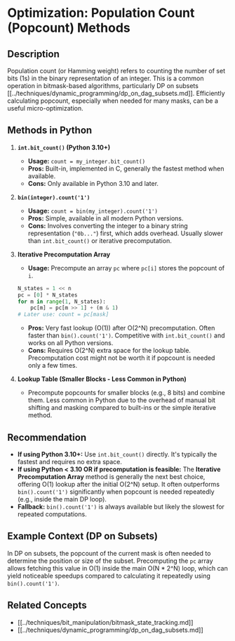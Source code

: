 # Optimization: Population Count (Popcount) Methods

## Description

Population count (or Hamming weight) refers to counting the number of set bits (1s) in the binary representation of an integer. This is a common operation in bitmask-based algorithms, particularly DP on subsets [[../techniques/dynamic_programming/dp_on_dag_subsets.md]]. Efficiently calculating popcount, especially when needed for many masks, can be a useful micro-optimization.

## Methods in Python

1.  **`int.bit_count()` (Python 3.10+)**
    *   **Usage:** `count = my_integer.bit_count()`
    *   **Pros:** Built-in, implemented in C, generally the fastest method when available.
    *   **Cons:** Only available in Python 3.10 and later.

2.  **`bin(integer).count('1')`**
    *   **Usage:** `count = bin(my_integer).count('1')`
    *   **Pros:** Simple, available in all modern Python versions.
    *   **Cons:** Involves converting the integer to a binary string representation (`"0b..."`) first, which adds overhead. Usually slower than `int.bit_count()` or iterative precomputation.

3.  **Iterative Precomputation Array**
    *   **Usage:** Precompute an array `pc` where `pc[i]` stores the popcount of `i`.
      ```python
      N_states = 1 << n
      pc = [0] * N_states
      for m in range(1, N_states):
          pc[m] = pc[m >> 1] + (m & 1)
      # Later use: count = pc[mask]
      ```
    *   **Pros:** Very fast lookup (O(1)) after O(2^N) precomputation. Often faster than `bin().count('1')`. Competitive with `int.bit_count()` and works on all Python versions.
    *   **Cons:** Requires O(2^N) extra space for the lookup table. Precomputation cost might not be worth it if popcount is needed only a few times.

4.  **Lookup Table (Smaller Blocks - Less Common in Python)**
    *   Precompute popcounts for smaller blocks (e.g., 8 bits) and combine them. Less common in Python due to the overhead of manual bit shifting and masking compared to built-ins or the simple iterative method.

## Recommendation

*   **If using Python 3.10+:** Use `int.bit_count()` directly. It's typically the fastest and requires no extra space.
*   **If using Python < 3.10 OR if precomputation is feasible:** The **Iterative Precomputation Array** method is generally the next best choice, offering O(1) lookup after the initial O(2^N) setup. It often outperforms `bin().count('1')` significantly when popcount is needed repeatedly (e.g., inside the main DP loop).
*   **Fallback:** `bin().count('1')` is always available but likely the slowest for repeated computations.

## Example Context (DP on Subsets)

In DP on subsets, the popcount of the current mask is often needed to determine the position or size of the subset. Precomputing the `pc` array allows fetching this value in O(1) inside the main O(N * 2^N) loop, which can yield noticeable speedups compared to calculating it repeatedly using `bin().count('1')`.

## Related Concepts

*   [[../techniques/bit_manipulation/bitmask_state_tracking.md]]
*   [[../techniques/dynamic_programming/dp_on_dag_subsets.md]] 